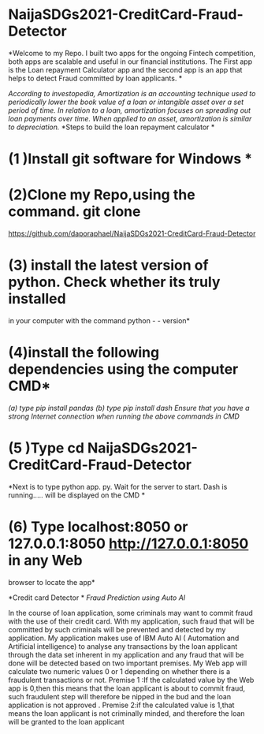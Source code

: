 # NaijaSDGs2021-CreditCard-Fraud-Detector
*Welcome to my Repo. I built two apps for the ongoing Fintech competition, 
both apps are scalable and useful in our financial institutions. The First 
app is the Loan repayment Calculator app and the second app is an app that 
helps to detect Fraud committed by  loan applicants. *

*According to investopedia, Amortization is an accounting technique used to 
periodically lower the book value of a loan or intangible asset over a set 
period of time. In relation to a loan, amortization focuses on spreading 
out loan payments over time. When applied to an asset, amortization is 
similar to depreciation.*
*Steps to build the loan repayment calculator *
# (1 )Install git software for Windows *

# (2)Clone my Repo,using the command. git clone 
https://github.com/daporaphael/NaijaSDGs2021-CreditCard-Fraud-Detector 

# (3) install the latest version of python. Check whether its truly installed 
in your computer with the command python - - version*

# (4)install the following dependencies using the computer CMD*
*(a) type pip install pandas*
*(b) type pip install dash*
*Ensure that you have a strong Internet connection when running the above 
commands in CMD*

# (5 )Type cd NaijaSDGs2021-CreditCard-Fraud-Detector

*Next is to type python app. py. 
Wait for the server to start.
Dash is 
running..... will be displayed on the CMD *

# (6) Type localhost:8050 or 127.0.0.1:8050 <http://127.0.0.1:8050> in any Web 
browser to locate the app*

*Credit card Detector *
*Fraud Prediction using Auto AI*

In the course of loan application, some criminals may want to commit fraud 
with the use of their credit card. With my application, such fraud that 
will be committed by such  criminals will be  prevented and detected by my 
application. My application makes use of IBM Auto AI ( Automation and 
Artificial intelligence) to analyse any transactions by the loan applicant 
through the data set inherent in my  application and any fraud that will be 
done will be detected based on two important premises. My Web app will 
calculate two numeric values 0 or 1 depending on whether there is a 
fraudulent transactions or not. 
Premise 1 :If the calculated value by the Web app is 0,then this means that 
the loan applicant is about to commit fraud, such fraudulent step will 
therefore be nipped in the bud and the loan application is not approved . 
Premise 2:if the calculated value is 1,that means the loan applicant is not 
criminally minded, and therefore the loan will be granted to the loan 
applicant 
